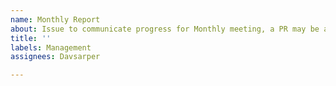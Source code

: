 ```yaml
---
name: Monthly Report
about: Issue to communicate progress for Monthly meeting, a PR may be associated
title: ''
labels: Management
assignees: Davsarper

---
```



